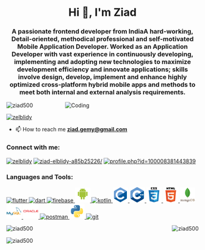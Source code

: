 <h1 align="center">Hi 👋, I'm Ziad</h1>
<h3 align="center">A passionate frontend developer from IndiaA hard-working, Detail-oriented, methodical professional and self-motivated Mobile Application Developer. Worked as an Application Developer with vast experience in continuously developing, implementing and adopting new technologies to maximize development efficiency and innovate applications; skills involve design, develop, implement and enhance highly optimized cross-platform hybrid mobile apps and methods to meet both internal and external analysis requirements.</h3>
<img align="right" alt="Coding" width="350" src="https://cdn.dribbble.com/users/1162077/screenshots/3848914/programmer.gif">
<P/></p>
<p align="left"> <img src="https://komarev.com/ghpvc/?username=ziad500&label=Profile%20views&color=0e75b6&style=flat" alt="ziad500" /> </p>

<p align="left"> <a href="https://twitter.com/zelblidy" target="blank"><img src="https://img.shields.io/twitter/follow/zelblidy?logo=twitter&style=for-the-badge" alt="zelblidy" /></a> </p>

- 📫 How to reach me **ziad.gemy@gmail.com**

<h3 align="left">Connect with me:</h3>
<p align="left">
<a href="https://twitter.com/zelblidy" target="blank"><img align="center" src="https://raw.githubusercontent.com/rahuldkjain/github-profile-readme-generator/master/src/images/icons/Social/twitter.svg" alt="zelblidy" height="30" width="40" /></a>
<a href="https://linkedin.com/in/ziad-elblidy-a85b25226/" target="blank"><img align="center" src="https://raw.githubusercontent.com/rahuldkjain/github-profile-readme-generator/master/src/images/icons/Social/linked-in-alt.svg" alt="ziad-elblidy-a85b25226/" height="30" width="40" /></a>
<a href="https://fb.com/profile.php?id=100008381443839" target="blank"><img align="center" src="https://raw.githubusercontent.com/rahuldkjain/github-profile-readme-generator/master/src/images/icons/Social/facebook.svg" alt="profile.php?id=100008381443839" height="30" width="40" /></a>
</p>

<h3 align="left">Languages and Tools:</h3>
<p align="left"> <a href="https://flutter.dev" target="_blank" rel="noreferrer"> <img src="https://www.vectorlogo.zone/logos/flutterio/flutterio-icon.svg" alt="flutter" width="40" height="40"/> </a> <a href="https://dart.dev" target="_blank" rel="noreferrer"> <img src="https://www.vectorlogo.zone/logos/dartlang/dartlang-icon.svg" alt="dart" width="40" height="40"/> </a>  <a href="https://firebase.google.com/" target="_blank" rel="noreferrer"> <img src="https://www.vectorlogo.zone/logos/firebase/firebase-icon.svg" alt="firebase" width="40" height="40"/> </a><a href="https://developer.android.com" target="_blank" rel="noreferrer"> <img src="https://raw.githubusercontent.com/devicons/devicon/master/icons/android/android-original-wordmark.svg" alt="android" width="40" height="40"/> </a> <a href="https://kotlinlang.org" target="_blank" rel="noreferrer"> <img src="https://www.vectorlogo.zone/logos/kotlinlang/kotlinlang-icon.svg" alt="kotlin" width="40" height="40"/> </a><a href="https://www.cprogramming.com/" target="_blank" rel="noreferrer"> <img src="https://raw.githubusercontent.com/devicons/devicon/master/icons/c/c-original.svg" alt="c" width="40" height="40"/> </a> <a href="https://www.w3schools.com/cpp/" target="_blank" rel="noreferrer"> <img src="https://raw.githubusercontent.com/devicons/devicon/master/icons/cplusplus/cplusplus-original.svg" alt="cplusplus" width="40" height="40"/> </a> <a href="https://www.w3schools.com/css/" target="_blank" rel="noreferrer"> <img src="https://raw.githubusercontent.com/devicons/devicon/master/icons/css3/css3-original-wordmark.svg" alt="css3" width="40" height="40"/> </a> <a href="https://www.w3.org/html/" target="_blank" rel="noreferrer"> <img src="https://raw.githubusercontent.com/devicons/devicon/master/icons/html5/html5-original-wordmark.svg" alt="html5" width="40" height="40"/> </a>  <a href="https://www.mongodb.com/" target="_blank" rel="noreferrer"> <img src="https://raw.githubusercontent.com/devicons/devicon/master/icons/mongodb/mongodb-original-wordmark.svg" alt="mongodb" width="40" height="40"/> </a> <a href="https://www.mysql.com/" target="_blank" rel="noreferrer"> <img src="https://raw.githubusercontent.com/devicons/devicon/master/icons/mysql/mysql-original-wordmark.svg" alt="mysql" width="40" height="40"/> </a> <a href="https://www.oracle.com/" target="_blank" rel="noreferrer"> <img src="https://raw.githubusercontent.com/devicons/devicon/master/icons/oracle/oracle-original.svg" alt="oracle" width="40" height="40"/> </a> <a href="https://postman.com" target="_blank" rel="noreferrer"> <img src="https://www.vectorlogo.zone/logos/getpostman/getpostman-icon.svg" alt="postman" width="40" height="40"/> </a> <a href="https://www.python.org" target="_blank" rel="noreferrer"> <img src="https://raw.githubusercontent.com/devicons/devicon/master/icons/python/python-original.svg" alt="python" width="40" height="40"/> </a><a href="https://git-scm.com/" target="_blank" rel="noreferrer"> <img src="https://www.vectorlogo.zone/logos/git-scm/git-scm-icon.svg" alt="git" width="40" height="40"/> </a>  </p>

<p><img align="left" src="https://github-readme-stats.vercel.app/api/top-langs?username=ziad500&show_icons=true&locale=en&layout=compact" alt="ziad500" /></p>

<p>&nbsp;<img align="right" src="https://github-readme-stats.vercel.app/api?username=ziad500&show_icons=true&locale=en" alt="ziad500" /></p>
<p><img align="center" src="https://github-readme-streak-stats.herokuapp.com/?user=ziad500&" alt="ziad500" /></p>
